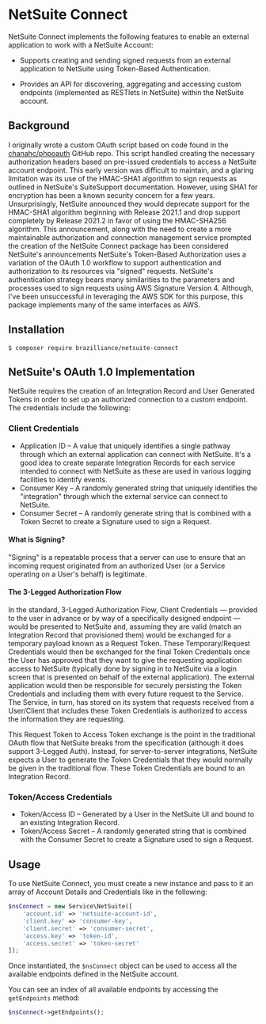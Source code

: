 # NetSuite Connect

NetSuite Connect implements the following features to enable an external application to work with a NetSuite Account:

- Supports creating and sending signed requests from an external application to NetSuite using Token-Based Authentication.

- Provides an API for discovering, aggregating and accessing custom endpoints (implemented as RESTlets in NetSuite) within the NetSuite account.

## Background

I originally wrote a custom OAuth script based on code found in the [chanahc/phpoauth](https://github.com/ChanahC/phpoauth) GitHub repo. This script handled creating the necessary authorization headers based on pre-issued credentials to access a NetSuite account endpoint. This early version was difficult to maintain, and a glaring limitation was its use of the HMAC-SHA1 algorithm to sign requests as outlined in NetSuite's SuiteSupport documentation. However, using SHA1 for encryption has been a known security concern for a few years. Unsurprisingly, NetSuite announced they would deprecate support for the HMAC-SHA1 algorithm beginning with Release 2021.1 and drop support completely by Release 2021.2 in favor of using the HMAC-SHA256 algorithm. This announcement, along with the need to create a more maintainable authorization and connection management service prompted the creation of the NetSuite Connect package has been considered NetSuite's announcements NetSuite's Token-Based Authorization uses a variation of the OAuth 1.0 workflow to support authentication and authorization to its resources via "signed" requests. NetSuite's authentication strategy bears many similarities to the parameters and processes used to sign requests using AWS Signature Version 4. Although, I've been unsuccessful in leveraging the AWS SDK for this purpose, this package implements many of the same interfaces as AWS.

## Installation

```shell
$ composer require brazilliance/netsuite-connect
````

## NetSuite's OAuth 1.0 Implementation

NetSuite requires the creation of an Integration Record and User Generated Tokens in order to set up an authorized connection to a custom endpoint. The credentials include the following:

### Client Credentials

- Application ID – A value that uniquely identifies a single pathway through which an external application can connect with NetSuite. It's a good idea to create separate Integration Records for each service intended to connect with NetSuite as these are used in various logging facilities to identify events.
- Consumer Key – A randomly generated string that uniquely identifies the "integration" through which the external service can connect to NetSuite.
- Consumer Secret – A randomly generate string that is combined with a Token Secret to create a Signature used to sign a Request.

#### What is Signing?

"Signing" is a repeatable process that a server can use to ensure that an incoming request originated from an authorized User (or a Service operating on a User's behalf) is legitimate.

#### The 3-Legged Authorization Flow

In the standard, 3-Legged Authorization Flow, Client Credentials — provided to the user in advance or by way of a specifically designed endpoint — would be presented to NetSuite and, assuming they are valid (match an Integration Record that provisioned them) would be exchanged for a temporary payload known as a Request Token. These Temporary/Request Credentials would then be exchanged for the final Token Credentials once the User has approved that they want to give the requesting application access to NetSuite (typically done by signing in to NetSuite via a login screen that is presented on behalf of the external application). The external application would then be responsible for securely persisting the Token Credentials and including them with every future request to the Service. The Service, in turn, has stored on its system that requests received from a User/Client that includes these Token Credentials is authorized to access the information they are requesting.

This Request Token to Access Token exchange is the point in the traditional OAuth flow that NetSuite breaks from the specification (although it does support 3-Legged Auth). Instead, for server-to-server integrations, NetSuite expects a User to generate the Token Credentials that they would normally be given in the traditional flow. These Token Credentials are bound to an Integration Record.
  
### Token/Access Credentials

- Token/Access ID – Generated by a User in the NetSuite UI and bound to an existing Integration Record.
- Token/Access Secret – A randomly generated string that is combined with the Consumer Secret to create a Signature used to sign a Request.

## Usage

To use NetSuite Connect, you must create a new instance and pass to it an array of Account Details and Credentials like in the following:

```php
$nsConnect = new Service\NetSuite([
    'account.id' => 'netsuite-account-id',
    'client.key' => 'consumer-key',
    'client.secret' => 'consumer-secret',
    'access.key' => 'token-id',
    'access.secret' => 'token-secret'
]);
```

Once instantiated, the `$nsConnect` object can be used to access all the available endpoints defined in the NetSuite account.

You can see an index of all available endpoints by accessing the `getEndpoints` method:

```php
$nsConnect->getEndpoints();
```